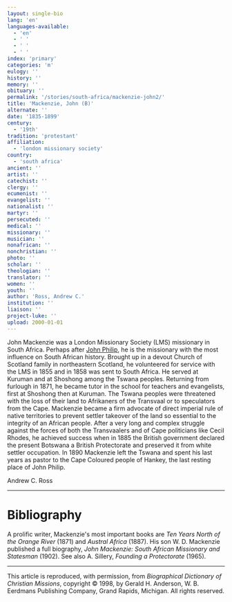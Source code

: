 ```yaml
---
layout: single-bio
lang: 'en'
languages-available:
  - 'en'
  - ' '
  - ' '
  - ' '
index: 'primary'
categories: 'm'
eulogy: ''
history: ''
memory: ''
obituary: ''
permalink: '/stories/south-africa/mackenzie-john2/'
title: 'Mackenzie, John (B)'
alternate: ''
date: '1835-1899'
century:
  - '19th'
tradition: 'protestant'
affiliation:
  - 'london missionary society'
country:
  - 'south africa'
ancient: ''
artist: ''
catechist: ''
clergy: ''
ecumenist: ''
evangelist: ''
nationalist: ''
martyr: ''
persecuted: ''
medical: ''
missionary: ''
musician: ''
nonafrican: ''
nonchristian: ''
photo: ''
scholar: ''
theologian: ''
translator: ''
women: ''
youth: ''
author: 'Ross, Andrew C.'
institution: ''
liaison: ''
project-luke: ''
upload: 2000-01-01
---
```



John Mackenzie was a London Missionary Society (LMS) missionary
in South Africa. Perhaps after [John
Philip](philip2_john.html), he is the missionary with the most influence on
South African history. Brought up in a devout Church of Scotland
family in northeastern Scotland, he volunteered for service
with the LMS in 1855 and in 1858 was sent to South Africa.
He served at Kuruman and at Shoshong among the Tswana peoples.
Returning from furlough in 1871, he became tutor in the school
for teachers and evangelists, first at Shoshong then at Kuruman.
The Tswana peoples were threatened with the loss of their
land to Afrikaners of the Transvaal or to speculators from
the Cape. Mackenzie became a firm advocate of direct imperial
rule of native territories to prevent settler takeover of
the land so essential to the integrity of an African people.
After a very long and complex struggle against the forces
of both the Transvaalers and of Cape politicians like Cecil
Rhodes, he achieved success when in 1885 the British government
declared the present Botswana a British Protectorate and preserved
it from white settler occupation. In 1890 Mackenzie left the
Tswana and spent his last years as pastor to the Cape Coloured
people of Hankey, the last resting place of John Philip.

Andrew C. Ross

---

# Bibliography

A prolific writer, Mackenzie's most important books are *Ten Years North of the Orange River* (1871) and *Austral Africa* (1887). His son W. D. Mackenzie published a full biography, *John Mackenzie: South African Missionary and Statesman* (1902). See also A. Sillery, *Founding a Protectorate* (1965).

---

This article is reproduced, with permission, from *Biographical Dictionary of Christian Missions*, copyright © 1998, by Gerald H. Anderson, W. B. Eerdmans Publishing Company, Grand Rapids, Michigan. All rights reserved.